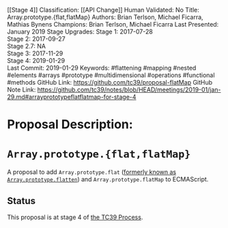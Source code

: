 [[Stage 4]]
Classification: [[API Change]]
Human Validated: No
Title: Array.prototype.{flat,flatMap}
Authors: Brian Terlson, Michael Ficarra, Mathias Bynens
Champions: Brian Terlson, Michael Ficarra
Last Presented: January 2019
Stage Upgrades: 
Stage 1: 2017-07-28  
Stage 2: 2017-09-27  
Stage 2.7: NA  
Stage 3: 2017-11-29  
Stage 4: 2019-01-29  
Last Commit: 2019-01-29
Keywords: #flattening #mapping #nested #elements #arrays #prototype #multidimensional #operations #functional #methods
GitHub Link: https://github.com/tc39/proposal-flatMap
GitHub Note Link: https://github.com/tc39/notes/blob/HEAD/meetings/2019-01/jan-29.md#arrayprototypeflatflatmap-for-stage-4

# Proposal Description:
# `Array.prototype.{flat,flatMap}`

A proposal to add `Array.prototype.flat` ([formerly known as `Array.prototype.flatten`](https://developers.google.com/web/updates/2018/03/smooshgate)) and `Array.prototype.flatMap` to ECMAScript.

## Status

This proposal is at stage 4 of [the TC39 Process](https://tc39.github.io/process-document/).
